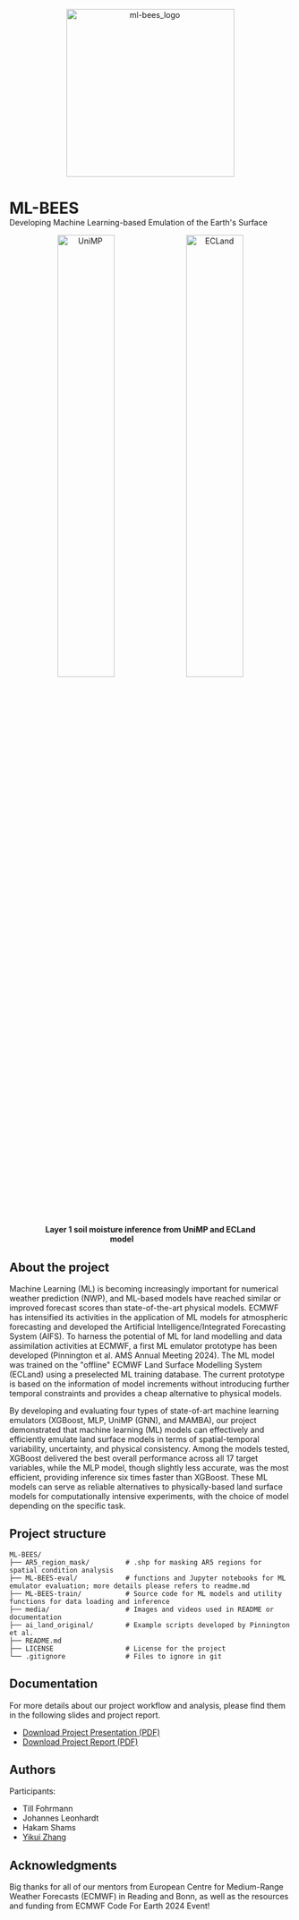 <p align="center">
  <img src="https://github.com/ECMWFCode4Earth/ML-BEES/assets/55485922/77261329-0553-4688-b674-3292d60e0a53" alt="ml-bees_logo" width="300" />
</p>

<h1 align="left" style="margin-bottom: 0;">ML-BEES</h1>
<p align="left" style="margin-top: 0;">Developing Machine Learning-based Emulation of the Earth's Surface</p>

<p align="center">
  <img src="https://github.com/ECMWFCode4Earth/ML-BEES/blob/main/media/ailand_video_4_unimp.gif" alt="UniMP" width="45%" />
  <img src="https://github.com/ECMWFCode4Earth/ML-BEES/blob/main/media/ecland_video_4_unimp.gif" alt="ECLand" width="45%" />
</p>
<p align="center">
  <b>Layer 1 soil moisture inference from UniMP and ECLand model</b>&nbsp;&nbsp;&nbsp;&nbsp;&nbsp;&nbsp;&nbsp;&nbsp;&nbsp;&nbsp;&nbsp;&nbsp;&nbsp;&nbsp;&nbsp;&nbsp;&nbsp;&nbsp;&nbsp;&nbsp;&nbsp;&nbsp;&nbsp;&nbsp;&nbsp;&nbsp;
</p>

## About the project

Machine Learning (ML) is becoming increasingly important for numerical weather prediction (NWP), and ML-based models have reached similar or improved forecast scores than state-of-the-art physical models. ECMWF has intensified its activities in the application of ML models for atmospheric forecasting and developed the Artificial Intelligence/Integrated Forecasting System (AIFS). To harness the potential of ML for land modelling and data assimilation activities at ECMWF, a first ML emulator prototype has been developed (Pinnington et al. AMS Annual Meeting 2024). The ML model was trained on the "offline" ECMWF Land Surface Modelling System (ECLand) using a preselected ML training database. The current prototype is based on the information of model increments without introducing further temporal constraints and provides a cheap alternative to physical models. 

By developing and evaluating four types of state-of-art machine learning emulators (XGBoost, MLP, UniMP (GNN), and MAMBA), our project demonstrated that machine learning (ML) models can effectively and efficiently emulate land surface models in terms of spatial-temporal variability, uncertainty, and physical consistency. Among the models tested, XGBoost delivered the best overall performance across all 17 target variables, while the MLP model, though slightly less accurate, was the most efficient, providing inference six times faster than XGBoost. These ML models can serve as reliable alternatives to physically-based land surface models for computationally intensive experiments, with the choice of model depending on the specific task.

## Project structure
```
ML-BEES/
├── AR5_region_mask/         # .shp for masking AR5 regions for spatial condition analysis
├── ML-BEES-eval/            # functions and Jupyter notebooks for ML emulator evaluation; more details please refers to readme.md
├── ML-BEES-train/           # Source code for ML models and utility functions for data loading and inference
├── media/                   # Images and videos used in README or documentation
├── ai_land_original/        # Example scripts developed by Pinnington et al.
├── README.md                
├── LICENSE                  # License for the project
└── .gitignore               # Files to ignore in git
```

## Documentation

For more details about our project workflow and analysis, please find them in the following slides and project report.

- [Download Project Presentation (PDF)](https://drive.google.com/file/d/1Yu7L-Ikw_flcHfVMN6kOAIoPAaS1gTN2/view?usp=sharing)
- [Download Project Report (PDF)](link_to_your_pdf_file)

## Authors

Participants:

- Till Fohrmann
- Johannes Leonhardt
- Hakam Shams
- [Yikui Zhang](https://www.linkedin.com/in/yikui-zhang-0254721a1/)

## Acknowledgments

Big thanks for all of our mentors from European Centre for Medium-Range Weather Forecasts (ECMWF) in Reading and Bonn, as well as the resources and funding from ECMWF Code For Earth 2024 Event!

